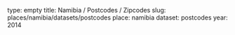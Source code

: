 type: empty
title: Namibia / Postcodes / Zipcodes
slug: places/namibia/datasets/postcodes
place: namibia
dataset: postcodes
year: 2014
